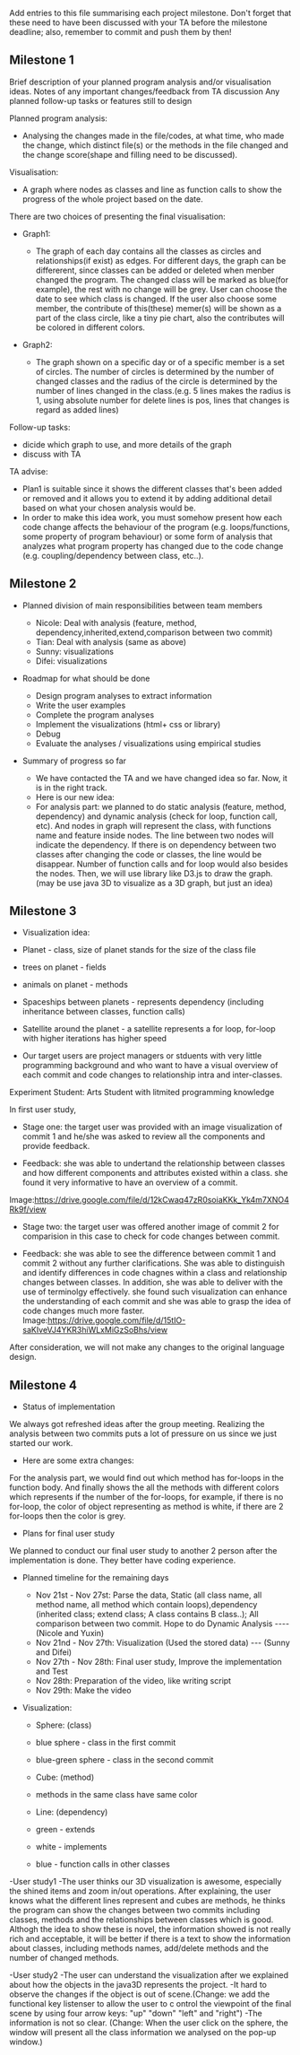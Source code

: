 Add entries to this file summarising each project milestone. Don't forget that these need to have been discussed with your TA before the milestone deadline; also, remember to commit and push them by then!

## Milestone 1
Brief description of your planned program analysis and/or visualisation ideas.
Notes of any important changes/feedback from TA discussion
Any planned follow-up tasks or features still to design
 
Planned program analysis:
- Analysing the changes made in the file/codes, at what time, who made the change, which distinct file(s) or the methods in the file changed and the change score(shape and filling need to be discussed).


Visualisation:
- A graph where nodes as classes and line as function calls to show the progress of the whole project based on the date. 


There are two choices of presenting the final visualisation:
- Graph1:
  - The graph of each day contains all the classes as circles and relationships(if exist) as edges. For different days, the graph can be differerent, since classes can be added or deleted when menber changed the program. The changed class will be marked as blue(for example), the rest with no change will be grey. User can choose the date to see which class is changed. If the user also choose some member, the contribute of this(these) memer(s) will be shown as a part of the class circle, like a tiny pie chart, also the contributes will be colored in different colors. 
 
- Graph2:
  - The graph shown on a specific day or of a specific member is a set of circles. The number of circles is determined by the number of changed classes and the radius of the circle is determined by the number of lines changed in the class.(e.g. 5 lines makes the radius is 1, using absolute number for delete lines is pos, lines that changes is regard as added lines)
 

Follow-up tasks:
- dicide which graph to use, and more details of the graph
- discuss with TA

TA advise:
- Plan1 is suitable since it shows the different classes that's been added or removed and it allows you to extend it by adding additional detail based on what your chosen analysis would be.
- In order to make this idea work, you must somehow present how each code change affects the behaviour of the program (e.g. loops/functions, some property of program behaviour) or some form of analysis that analyzes what program property has changed due to the code change (e.g. coupling/dependency between class, etc..).



## Milestone 2
- Planned division of main responsibilities between team members

  - Nicole: Deal with analysis (feature, method, dependency,inherited,extend,comparison between two commit)
  - Tian: Deal with analysis (same as above)
  - Sunny:  visualizations
  - Difei:  visualizations



- Roadmap for what should be done 

  - Design program analyses to extract information
  - Write the user examples
  - Complete the program analyses
  - Implement the visualizations (html+ css or library)
  - Debug
  - Evaluate the analyses / visualizations using empirical studies 
 

- Summary of progress so far
  - We have contacted the TA and we have changed idea so far. Now, it is in the right track. 
  - Here is our new idea:
   - For analysis part: we planned to do static analysis (feature, method, dependency) and dynamic analysis (check for loop, function call, etc). And nodes in graph will represent the class, with functions name and feature inside nodes. The line between two nodes will indicate the dependency. If there is on dependency between two classes after changing the code or classes, the line would be disappear. Number of function calls and for loop would also besides the nodes. Then, we will use library like D3.js to draw the graph. (may be use java 3D to visualize as a 3D graph, but just an idea)




## Milestone 3
- Visualization idea:
 - Planet - class, size of planet stands for the size of the class file
 - trees on planet - fields
 - animals on planet - methods
- Spaceships between planets - represents dependency  (including inheritance between classes, function calls)
- Satellite around the planet - a satellite represents a for loop, for-loop with higher iterations has higher speed



- Our target users are project managers or stduents with very little programming background and who want to have a visual overview of each commit and code changes to relationship intra and inter-classes. 


Experiment Student: Arts Student with litmited programming knowledge 


In first user study, 


- Stage one: 
the target user was provided with an image visualization of commit 1 and he/she was asked to review all the components and provide feedback. 


- Feedback: 
she was able to undertand the relationship between classes and how different components and attributes existed within a class. she found it very informative to have an overview of a commit. 

Image:https://drive.google.com/file/d/12kCwaq47zR0soiaKKk_Yk4m7XNO4Rk9f/view


- Stage two:
the target user was offered another image of commit 2 for comparision in this case to check for code changes between commit. 


- Feedback: 
she was able to see the difference between commit 1 and commit 2 without any further clarifications. She was able to distinguish and identify differences in code chagnes within a class and relationship changes between classes. In addition, she was able to deliver with the use of terminolgy effectively. she found such visualization can enhance the understanding of each commit and she was able to grasp the idea of code changes much more faster. 
Image:https://drive.google.com/file/d/15tIO-saKIveVJ4YKR3hiWLxMiGzSoBhs/view

After consideration, we will not make any changes to the original language design. 



## Milestone 4
- Status of implementation


We always got refreshed ideas after the group meeting.  Realizing the analysis between two commits puts a lot of pressure on us since we just started our work.

- Here are some extra changes:


For the analysis part, we would find out which method has for-loops in the function body. And finally shows the all the methods with different colors which represents if the number of the for-loops, for example, if there is no for-loop, the color of object representing as method is white, if there are 2 for-loops then the color is grey. 


- Plans for final user study


We planned to conduct our final user study to another 2 person after the implementation is done. They better have coding experience.


- Planned timeline for the remaining days
  - Nov 21st - Nov 27st: Parse the data, Static (all class name, all method name, all method which contain loops),dependency (inherited class; extend class; A class contains B class..); All comparison between two commit. Hope to do Dynamic Analysis ---- (Nicole and Yuxin)
  - Nov 21nd - Nov 27th: Visualization (Used the stored data) --- (Sunny and Difei)
  - Nov 27th - Nov 28th: Final user study, Improve the implementation and Test
  - Nov 28th: Preparation of the video, like writing script
  - Nov 29th: Make the video
  
  
- Visualization:
  - Sphere: (class)
  - blue sphere - class in the first commit
  - blue-green sphere - class in the second commit

  - Cube: (method)
  - methods in the same class have same color

 
  - Line: (dependency)
  - green - extends
  - white - implements
  - blue - function calls in other classes
 


-User study1
  -The user thinks our 3D visualization is awesome, especially the shined items and zoom in/out operations.  After explaining, the user knows what the different lines represent and cubes are methods, he thinks the program can show the changes between two commits including classes, methods and the relationships between classes which is good. Althogh the idea to show these is novel,  the information showed is not really rich and acceptable, it will be better if there is a text to show the information about classes, including methods names, add/delete methods and the number of changed methods. 

-User study2
  -The user can understand the visualization after we explained about how the objects in the java3D represents the project. 
  -It hard to observe the changes if the object is out of scene.(Change: we add the functional key listenser to allow the user to c    ontrol the viewpoint of the final scene by using four arrow keys: "up" "down" "left" and "right")
  -The information is not so clear. (Change:  When the user click on the sphere, the window will present all the class information we  analysed on the pop-up window.)
